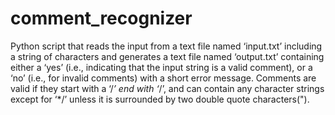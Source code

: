 # comment_recognizer

Python script that reads the input from a text file named ‘input.txt’ including a string of characters and generates a text file named ‘output.txt’ containing either a ‘yes’ (i.e., indicating that the input string is a valid comment), or a ‘no’ (i.e., for invalid comments) with a short error message. Comments are valid if they start with a ‘/_’ end with ‘_/’, and can contain any character strings except for ‘\*/’ unless it is surrounded by two double quote characters(").
